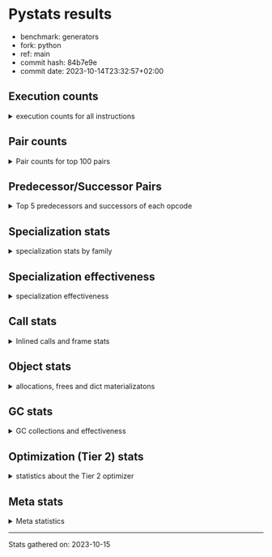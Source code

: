 
# Pystats results

- benchmark: generators
- fork: python
- ref: main
- commit hash: 84b7e9e
- commit date: 2023-10-14T23:32:57+02:00

## Execution counts

<details>
<summary> execution counts for all instructions </summary>

|Name | Count | Self | Cumulative | Miss ratio | 
|---|---:|---:|---:|---:|
| RESUME_CHECK | 418,551,420 | 17.5% | 17.5% | 0.0% |
| YIELD_VALUE | 376,548,780 | 15.8% | 33.3% |  |
| SEND_GEN | 376,548,480 | 15.8% | 49.1% |  |
| JUMP_BACKWARD_NO_INTERRUPT | 352,548,180 | 14.8% | 63.8% |  |
| LOAD_FAST | 138,007,080 | 5.8% | 69.6% |  |
| LOAD_ATTR_INSTANCE_VALUE | 96,002,100 | 4.0% | 73.6% |  |
| POP_TOP | 72,001,560 | 3.0% | 76.6% |  |
| LOAD_CONST | 60,004,200 | 2.5% | 79.1% |  |
| POP_JUMP_IF_FALSE | 60,002,520 | 2.5% | 81.6% |  |
| STORE_FAST | 42,002,340 | 1.8% | 83.4% |  |
| RETURN_CONST | 36,001,920 | 1.5% | 84.9% |  |
| LOAD_FAST_LOAD_FAST | 30,003,000 | 1.3% | 86.2% |  |
| TO_BOOL_NONE | 24,207,680 | 1.0% | 87.2% | 45.2% |
| TO_BOOL_ALWAYS_TRUE | 24,206,720 | 1.0% | 88.2% | 45.2% |
| INTERPRETER_EXIT | 24,001,260 | 1.0% | 89.2% |  |
| RETURN_GENERATOR | 24,000,600 | 1.0% | 90.2% |  |
| GET_YIELD_FROM_ITER | 24,000,300 | 1.0% | 91.2% |  |
| END_SEND | 24,000,300 | 1.0% | 92.2% |  |
| JUMP_BACKWARD | 24,000,240 | 1.0% | 93.2% |  |
| FOR_ITER_GEN | 24,000,240 | 1.0% | 94.2% |  |
| LOAD_GLOBAL_MODULE | 18,002,080 | 0.8% | 95.0% |  |
| STORE_ATTR_INSTANCE_VALUE | 18,001,800 | 0.8% | 95.7% |  |
| LOAD_GLOBAL_BUILTIN | 12,001,680 | 0.5% | 96.2% |  |
| RETURN_VALUE | 12,001,320 | 0.5% | 96.7% |  |
| COMPARE_OP_INT | 12,001,320 | 0.5% | 97.2% |  |
| CALL_PY_EXACT_ARGS | 12,001,320 | 0.5% | 97.7% |  |
| CALL_LEN | 12,001,320 | 0.5% | 98.2% |  |
| BINARY_SLICE | 12,001,200 | 0.5% | 98.7% |  |
| BINARY_OP | 6,002,080 | 0.3% | 99.0% |  |
| BINARY_SUBSCR | 6,002,060 | 0.3% | 99.2% |  |
| EXIT_INIT_CHECK | 6,000,600 | 0.3% | 99.5% |  |
| CALL_ALLOC_AND_ENTER_INIT | 6,000,600 | 0.3% | 99.7% |  |
| BINARY_OP_ADD_INT | 6,000,600 | 0.3% | 100.0% |  |
| CALL | 400 | 0.0% | 100.0% |  |
| CALL_BUILTIN_CLASS | 360 | 0.0% | 100.0% |  |
| PUSH_NULL | 300 | 0.0% | 100.0% |  |
| GET_ITER | 300 | 0.0% | 100.0% |  |
| FOR_ITER_RANGE | 300 | 0.0% | 100.0% |  |
| LOAD_GLOBAL | 240 | 0.0% | 100.0% |  |
| END_FOR | 240 | 0.0% | 100.0% |  |
| LOAD_DEREF | 180 | 0.0% | 100.0% |  |
| LOAD_ATTR_MODULE | 160 | 0.0% | 100.0% |  |
| CALL_FUNCTION_EX | 120 | 0.0% | 100.0% |  |
| LOAD_ATTR | 80 | 0.0% | 100.0% |  |
| COMPARE_OP | 80 | 0.0% | 100.0% |  |
| POP_JUMP_IF_TRUE | 60 | 0.0% | 100.0% |  |
| NOP | 60 | 0.0% | 100.0% |  |
| LIST_EXTEND | 60 | 0.0% | 100.0% |  |
| COPY_FREE_VARS | 60 | 0.0% | 100.0% |  |
| CALL_INTRINSIC_1 | 60 | 0.0% | 100.0% |  |
| BUILD_LIST | 60 | 0.0% | 100.0% |  |
| BINARY_OP_SUBTRACT_FLOAT | 60 | 0.0% | 100.0% |  |


</details>

## Pair counts

<details>
<summary> Pair counts for top 100 pairs </summary>

|Pair | Count | Self | Cumulative | 
|---|---:|---:|---:|
| YIELD_VALUE YIELD_VALUE | 352,548,180 | 14.8% | 14.8% |
| SEND_GEN RESUME_CHECK | 352,548,180 | 14.8% | 29.5% |
| RESUME_CHECK JUMP_BACKWARD_NO_INTERRUPT | 352,548,180 | 14.8% | 44.3% |
| JUMP_BACKWARD_NO_INTERRUPT SEND_GEN | 352,548,180 | 14.8% | 59.0% |
| LOAD_FAST LOAD_ATTR_INSTANCE_VALUE | 96,002,100 | 4.0% | 63.1% |
| POP_TOP LOAD_FAST | 39,729,360 | 1.7% | 64.7% |
| POP_JUMP_IF_FALSE LOAD_FAST | 38,272,740 | 1.6% | 66.3% |
| LOAD_FAST LOAD_CONST | 24,002,520 | 1.0% | 67.3% |
| TO_BOOL_NONE POP_JUMP_IF_FALSE | 24,001,080 | 1.0% | 68.3% |
| LOAD_ATTR_INSTANCE_VALUE TO_BOOL_NONE | 24,001,080 | 1.0% | 69.3% |
| RETURN_GENERATOR INTERPRETER_EXIT | 24,000,600 | 1.0% | 70.3% |
| RESUME_CHECK POP_TOP | 24,000,600 | 1.0% | 71.3% |
| RESUME_CHECK LOAD_FAST | 24,000,600 | 1.0% | 72.4% |
| POP_TOP RESUME_CHECK | 24,000,600 | 1.0% | 73.4% |
| LOAD_ATTR_INSTANCE_VALUE YIELD_VALUE | 24,000,600 | 1.0% | 74.4% |
| CACHE RETURN_GENERATOR | 24,000,600 | 1.0% | 75.4% |
| SEND_GEN POP_TOP | 24,000,300 | 1.0% | 76.4% |
| RETURN_CONST END_SEND | 24,000,300 | 1.0% | 77.4% |
| LOAD_CONST SEND_GEN | 24,000,300 | 1.0% | 78.4% |
| LOAD_ATTR_INSTANCE_VALUE GET_YIELD_FROM_ITER | 24,000,300 | 1.0% | 79.4% |
| GET_YIELD_FROM_ITER LOAD_CONST | 24,000,300 | 1.0% | 80.4% |
| END_SEND POP_TOP | 24,000,300 | 1.0% | 81.4% |
| TO_BOOL_ALWAYS_TRUE POP_JUMP_IF_FALSE | 24,000,120 | 1.0% | 82.4% |
| LOAD_ATTR_INSTANCE_VALUE TO_BOOL_ALWAYS_TRUE | 24,000,120 | 1.0% | 83.4% |
| YIELD_VALUE STORE_FAST | 24,000,000 | 1.0% | 84.4% |
| STORE_FAST JUMP_BACKWARD | 24,000,000 | 1.0% | 85.4% |
| JUMP_BACKWARD FOR_ITER_GEN | 24,000,000 | 1.0% | 86.4% |
| FOR_ITER_GEN RESUME_CHECK | 24,000,000 | 1.0% | 87.4% |
| POP_JUMP_IF_FALSE RETURN_CONST | 21,729,780 | 0.9% | 88.3% |
| LOAD_FAST_LOAD_FAST STORE_ATTR_INSTANCE_VALUE | 18,001,800 | 0.8% | 89.1% |
| STORE_FAST LOAD_FAST | 12,001,620 | 0.5% | 89.6% |
| LOAD_GLOBAL_BUILTIN LOAD_FAST | 12,001,380 | 0.5% | 90.1% |
| RESUME_CHECK LOAD_GLOBAL_BUILTIN | 12,001,360 | 0.5% | 90.6% |
| LOAD_FAST CALL_LEN | 12,001,320 | 0.5% | 91.1% |
| LOAD_CONST COMPARE_OP_INT | 12,001,320 | 0.5% | 91.6% |
| COMPARE_OP_INT POP_JUMP_IF_FALSE | 12,001,320 | 0.5% | 92.1% |
| CALL_PY_EXACT_ARGS RESUME_CHECK | 12,001,320 | 0.5% | 92.6% |
| CALL_LEN STORE_FAST | 12,001,320 | 0.5% | 93.1% |
| STORE_ATTR_INSTANCE_VALUE LOAD_FAST_LOAD_FAST | 12,001,200 | 0.5% | 93.6% |
| BINARY_SLICE CALL_PY_EXACT_ARGS | 12,001,200 | 0.5% | 94.1% |
| POP_TOP RETURN_CONST | 8,271,540 | 0.3% | 94.5% |
| STORE_FAST LOAD_GLOBAL_MODULE | 6,000,680 | 0.3% | 94.7% |
| RETURN_VALUE RETURN_VALUE | 6,000,660 | 0.3% | 95.0% |
| STORE_ATTR_INSTANCE_VALUE RETURN_CONST | 6,000,600 | 0.3% | 95.2% |
| RETURN_CONST EXIT_INIT_CHECK | 6,000,600 | 0.3% | 95.5% |
| RESUME_CHECK LOAD_FAST_LOAD_FAST | 6,000,600 | 0.3% | 95.7% |
| LOAD_GLOBAL_MODULE LOAD_GLOBAL_MODULE | 6,000,600 | 0.3% | 96.0% |
| LOAD_GLOBAL_MODULE LOAD_FAST_LOAD_FAST | 6,000,600 | 0.3% | 96.2% |
| LOAD_GLOBAL_MODULE LOAD_FAST | 6,000,600 | 0.3% | 96.5% |
| LOAD_FAST_LOAD_FAST LOAD_CONST | 6,000,600 | 0.3% | 96.7% |
| LOAD_FAST_LOAD_FAST BINARY_SUBSCR | 6,000,600 | 0.3% | 97.0% |
| LOAD_FAST BINARY_SLICE | 6,000,600 | 0.3% | 97.2% |
| LOAD_CONST LOAD_FAST | 6,000,600 | 0.3% | 97.5% |
| LOAD_CONST BINARY_SLICE | 6,000,600 | 0.3% | 97.7% |
| LOAD_CONST BINARY_OP_ADD_INT | 6,000,600 | 0.3% | 98.0% |
| LOAD_CONST BINARY_OP | 6,000,600 | 0.3% | 98.2% |
| EXIT_INIT_CHECK RETURN_VALUE | 6,000,600 | 0.3% | 98.5% |
| CALL_ALLOC_AND_ENTER_INIT RESUME_CHECK | 6,000,600 | 0.3% | 98.7% |
| BINARY_SUBSCR LOAD_GLOBAL_MODULE | 6,000,600 | 0.3% | 99.0% |
| BINARY_OP_ADD_INT LOAD_CONST | 6,000,600 | 0.3% | 99.2% |
| BINARY_OP STORE_FAST | 6,000,600 | 0.3% | 99.5% |
| RETURN_CONST CALL_ALLOC_AND_ENTER_INIT | 3,932,580 | 0.2% | 99.6% |
| RETURN_VALUE LOAD_FAST_LOAD_FAST | 3,932,460 | 0.2% | 99.8% |
| RETURN_CONST LOAD_FAST_LOAD_FAST | 2,068,140 | 0.1% | 99.9% |
| RETURN_VALUE CALL_ALLOC_AND_ENTER_INIT | 2,068,020 | 0.1% | 100.0% |
| TO_BOOL_NONE TO_BOOL_ALWAYS_TRUE | 206,600 | 0.0% | 100.0% |
| TO_BOOL_ALWAYS_TRUE TO_BOOL_NONE | 206,600 | 0.0% | 100.0% |
| BINARY_SUBSCR BINARY_SUBSCR | 1,460 | 0.0% | 100.0% |
| BINARY_OP BINARY_OP | 1,460 | 0.0% | 100.0% |
| YIELD_VALUE INTERPRETER_EXIT | 600 | 0.0% | 100.0% |
| CACHE RESUME_CHECK | 600 | 0.0% | 100.0% |
| LOAD_FAST GET_ITER | 300 | 0.0% | 100.0% |
| RETURN_CONST END_FOR | 240 | 0.0% | 100.0% |
| JUMP_BACKWARD FOR_ITER_RANGE | 240 | 0.0% | 100.0% |
| GET_ITER FOR_ITER_GEN | 240 | 0.0% | 100.0% |
| FOR_ITER_RANGE STORE_FAST | 240 | 0.0% | 100.0% |
| FOR_ITER_GEN POP_TOP | 240 | 0.0% | 100.0% |
| END_FOR JUMP_BACKWARD | 240 | 0.0% | 100.0% |
| PUSH_NULL CALL | 180 | 0.0% | 100.0% |
| LOAD_GLOBAL_BUILTIN LOAD_CONST | 180 | 0.0% | 100.0% |
| LOAD_ATTR_MODULE PUSH_NULL | 160 | 0.0% | 100.0% |
| PUSH_NULL LOAD_FAST | 120 | 0.0% | 100.0% |
| LOAD_GLOBAL LOAD_GLOBAL_BUILTIN | 120 | 0.0% | 100.0% |
| LOAD_DEREF PUSH_NULL | 120 | 0.0% | 100.0% |
| LOAD_CONST CALL_BUILTIN_CLASS | 120 | 0.0% | 100.0% |
| CALL CALL_BUILTIN_CLASS | 120 | 0.0% | 100.0% |
| LOAD_GLOBAL_MODULE LOAD_ATTR_MODULE | 100 | 0.0% | 100.0% |
| LOAD_GLOBAL LOAD_GLOBAL_MODULE | 100 | 0.0% | 100.0% |
| LOAD_GLOBAL_MODULE LOAD_GLOBAL_BUILTIN | 80 | 0.0% | 100.0% |
| CALL_BUILTIN_CLASS CALL_PY_EXACT_ARGS | 80 | 0.0% | 100.0% |
| RETURN_VALUE STORE_FAST | 60 | 0.0% | 100.0% |
| RETURN_CONST INTERPRETER_EXIT | 60 | 0.0% | 100.0% |
| RESUME_CHECK LOAD_DEREF | 60 | 0.0% | 100.0% |
| POP_TOP NOP | 60 | 0.0% | 100.0% |
| NOP LOAD_DEREF | 60 | 0.0% | 100.0% |
| LOAD_GLOBAL_MODULE LOAD_ATTR | 60 | 0.0% | 100.0% |
| LOAD_FAST CALL_FUNCTION_EX | 60 | 0.0% | 100.0% |
| LOAD_FAST BUILD_LIST | 60 | 0.0% | 100.0% |
| LOAD_DEREF LIST_EXTEND | 60 | 0.0% | 100.0% |
| LOAD_CONST CALL | 60 | 0.0% | 100.0% |


</details>

## Predecessor/Successor Pairs

<details>
<summary> Top 5 predecessors and successors of each opcode </summary>

### BINARY_SLICE

<details>
<summary> Successors and predecessors for BINARY_SLICE </summary>

|Predecessors | Count | Percentage | 
|---|---:|---:|
| LOAD_FAST | 6,000,600 | 50.0% |
| LOAD_CONST | 6,000,600 | 50.0% |

|Successors | Count | Percentage | 
|---|---:|---:|
| CALL_PY_EXACT_ARGS | 12,001,200 | 100.0% |


</details>

### CACHE

<details>
<summary> Successors and predecessors for CACHE </summary>

|Predecessors | Count | Percentage | 
|---|---:|---:|

|Successors | Count | Percentage | 
|---|---:|---:|
| RETURN_GENERATOR | 24,000,600 | 100.0% |
| RESUME_CHECK | 600 | 0.0% |
| POP_TOP | 60 | 0.0% |


</details>

### BINARY_SUBSCR

<details>
<summary> Successors and predecessors for BINARY_SUBSCR </summary>

|Predecessors | Count | Percentage | 
|---|---:|---:|
| LOAD_FAST_LOAD_FAST | 6,000,600 | 100.0% |
| BINARY_SUBSCR | 1,460 | 0.0% |

|Successors | Count | Percentage | 
|---|---:|---:|
| LOAD_GLOBAL_MODULE | 6,000,600 | 100.0% |
| BINARY_SUBSCR | 1,460 | 0.0% |


</details>

### END_FOR

<details>
<summary> Successors and predecessors for END_FOR </summary>

|Predecessors | Count | Percentage | 
|---|---:|---:|
| RETURN_CONST | 240 | 100.0% |

|Successors | Count | Percentage | 
|---|---:|---:|
| JUMP_BACKWARD | 240 | 100.0% |


</details>

### END_SEND

<details>
<summary> Successors and predecessors for END_SEND </summary>

|Predecessors | Count | Percentage | 
|---|---:|---:|
| RETURN_CONST | 24,000,300 | 100.0% |

|Successors | Count | Percentage | 
|---|---:|---:|
| POP_TOP | 24,000,300 | 100.0% |


</details>

### EXIT_INIT_CHECK

<details>
<summary> Successors and predecessors for EXIT_INIT_CHECK </summary>

|Predecessors | Count | Percentage | 
|---|---:|---:|
| RETURN_CONST | 6,000,600 | 100.0% |

|Successors | Count | Percentage | 
|---|---:|---:|
| RETURN_VALUE | 6,000,600 | 100.0% |


</details>

### GET_ITER

<details>
<summary> Successors and predecessors for GET_ITER </summary>

|Predecessors | Count | Percentage | 
|---|---:|---:|
| LOAD_FAST | 300 | 100.0% |

|Successors | Count | Percentage | 
|---|---:|---:|
| FOR_ITER_GEN | 240 | 80.0% |
| FOR_ITER_RANGE | 60 | 20.0% |


</details>

### GET_YIELD_FROM_ITER

<details>
<summary> Successors and predecessors for GET_YIELD_FROM_ITER </summary>

|Predecessors | Count | Percentage | 
|---|---:|---:|
| LOAD_ATTR_INSTANCE_VALUE | 24,000,300 | 100.0% |

|Successors | Count | Percentage | 
|---|---:|---:|
| LOAD_CONST | 24,000,300 | 100.0% |


</details>

### INTERPRETER_EXIT

<details>
<summary> Successors and predecessors for INTERPRETER_EXIT </summary>

|Predecessors | Count | Percentage | 
|---|---:|---:|
| RETURN_GENERATOR | 24,000,600 | 100.0% |
| YIELD_VALUE | 600 | 0.0% |
| RETURN_CONST | 60 | 0.0% |

|Successors | Count | Percentage | 
|---|---:|---:|


</details>

### NOP

<details>
<summary> Successors and predecessors for NOP </summary>

|Predecessors | Count | Percentage | 
|---|---:|---:|
| POP_TOP | 60 | 100.0% |

|Successors | Count | Percentage | 
|---|---:|---:|
| LOAD_DEREF | 60 | 100.0% |


</details>

### POP_TOP

<details>
<summary> Successors and predecessors for POP_TOP </summary>

|Predecessors | Count | Percentage | 
|---|---:|---:|
| RESUME_CHECK | 24,000,600 | 33.3% |
| SEND_GEN | 24,000,300 | 33.3% |
| END_SEND | 24,000,300 | 33.3% |
| FOR_ITER_GEN | 240 | 0.0% |
| CALL | 60 | 0.0% |

|Successors | Count | Percentage | 
|---|---:|---:|
| LOAD_FAST | 39,729,360 | 55.2% |
| RESUME_CHECK | 24,000,600 | 33.3% |
| RETURN_CONST | 8,271,540 | 11.5% |
| NOP | 60 | 0.0% |


</details>

### PUSH_NULL

<details>
<summary> Successors and predecessors for PUSH_NULL </summary>

|Predecessors | Count | Percentage | 
|---|---:|---:|
| LOAD_ATTR_MODULE | 160 | 53.3% |
| LOAD_DEREF | 120 | 40.0% |
| LOAD_ATTR | 20 | 6.7% |

|Successors | Count | Percentage | 
|---|---:|---:|
| CALL | 180 | 60.0% |
| LOAD_FAST | 120 | 40.0% |


</details>

### RETURN_GENERATOR

<details>
<summary> Successors and predecessors for RETURN_GENERATOR </summary>

|Predecessors | Count | Percentage | 
|---|---:|---:|
| CACHE | 24,000,600 | 100.0% |

|Successors | Count | Percentage | 
|---|---:|---:|
| INTERPRETER_EXIT | 24,000,600 | 100.0% |


</details>

### RETURN_VALUE

<details>
<summary> Successors and predecessors for RETURN_VALUE </summary>

|Predecessors | Count | Percentage | 
|---|---:|---:|
| RETURN_VALUE | 6,000,660 | 50.0% |
| EXIT_INIT_CHECK | 6,000,600 | 50.0% |
| BINARY_OP_SUBTRACT_FLOAT | 60 | 0.0% |

|Successors | Count | Percentage | 
|---|---:|---:|
| RETURN_VALUE | 6,000,660 | 50.0% |
| LOAD_FAST_LOAD_FAST | 3,932,460 | 32.8% |
| CALL_ALLOC_AND_ENTER_INIT | 2,068,020 | 17.2% |
| STORE_FAST | 60 | 0.0% |
| LOAD_GLOBAL | 40 | 0.0% |


</details>

### BINARY_OP

<details>
<summary> Successors and predecessors for BINARY_OP </summary>

|Predecessors | Count | Percentage | 
|---|---:|---:|
| LOAD_CONST | 6,000,600 | 100.0% |
| BINARY_OP | 1,460 | 0.0% |
| LOAD_FAST | 20 | 0.0% |

|Successors | Count | Percentage | 
|---|---:|---:|
| STORE_FAST | 6,000,600 | 100.0% |
| BINARY_OP | 1,460 | 0.0% |
| BINARY_OP_SUBTRACT_FLOAT | 20 | 0.0% |


</details>

### BUILD_LIST

<details>
<summary> Successors and predecessors for BUILD_LIST </summary>

|Predecessors | Count | Percentage | 
|---|---:|---:|
| LOAD_FAST | 60 | 100.0% |

|Successors | Count | Percentage | 
|---|---:|---:|
| LOAD_DEREF | 60 | 100.0% |


</details>

### CALL

<details>
<summary> Successors and predecessors for CALL </summary>

|Predecessors | Count | Percentage | 
|---|---:|---:|
| PUSH_NULL | 180 | 45.0% |
| LOAD_CONST | 60 | 15.0% |
| CALL_BUILTIN_CLASS | 60 | 15.0% |
| CALL | 60 | 15.0% |
| RETURN_VALUE | 20 | 5.0% |

|Successors | Count | Percentage | 
|---|---:|---:|
| CALL_BUILTIN_CLASS | 120 | 30.0% |
| STORE_FAST | 60 | 15.0% |
| POP_TOP | 60 | 15.0% |
| LOAD_FAST | 60 | 15.0% |
| CALL | 60 | 15.0% |


</details>

### CALL_FUNCTION_EX

<details>
<summary> Successors and predecessors for CALL_FUNCTION_EX </summary>

|Predecessors | Count | Percentage | 
|---|---:|---:|
| LOAD_FAST | 60 | 50.0% |
| CALL_INTRINSIC_1 | 60 | 50.0% |

|Successors | Count | Percentage | 
|---|---:|---:|
| RESUME_CHECK | 60 | 50.0% |
| COPY_FREE_VARS | 60 | 50.0% |


</details>

### CALL_INTRINSIC_1

<details>
<summary> Successors and predecessors for CALL_INTRINSIC_1 </summary>

|Predecessors | Count | Percentage | 
|---|---:|---:|
| LIST_EXTEND | 60 | 100.0% |

|Successors | Count | Percentage | 
|---|---:|---:|
| CALL_FUNCTION_EX | 60 | 100.0% |


</details>

### COMPARE_OP

<details>
<summary> Successors and predecessors for COMPARE_OP </summary>

|Predecessors | Count | Percentage | 
|---|---:|---:|
| CALL_BUILTIN_CLASS | 60 | 75.0% |
| COMPARE_OP | 20 | 25.0% |

|Successors | Count | Percentage | 
|---|---:|---:|
| POP_JUMP_IF_TRUE | 60 | 75.0% |
| COMPARE_OP | 20 | 25.0% |


</details>

### COPY_FREE_VARS

<details>
<summary> Successors and predecessors for COPY_FREE_VARS </summary>

|Predecessors | Count | Percentage | 
|---|---:|---:|
| CALL_FUNCTION_EX | 60 | 100.0% |

|Successors | Count | Percentage | 
|---|---:|---:|
| RESUME_CHECK | 60 | 100.0% |


</details>

### JUMP_BACKWARD

<details>
<summary> Successors and predecessors for JUMP_BACKWARD </summary>

|Predecessors | Count | Percentage | 
|---|---:|---:|
| STORE_FAST | 24,000,000 | 100.0% |
| END_FOR | 240 | 0.0% |

|Successors | Count | Percentage | 
|---|---:|---:|
| FOR_ITER_GEN | 24,000,000 | 100.0% |
| FOR_ITER_RANGE | 240 | 0.0% |


</details>

### JUMP_BACKWARD_NO_INTERRUPT

<details>
<summary> Successors and predecessors for JUMP_BACKWARD_NO_INTERRUPT </summary>

|Predecessors | Count | Percentage | 
|---|---:|---:|
| RESUME_CHECK | 352,548,180 | 100.0% |

|Successors | Count | Percentage | 
|---|---:|---:|
| SEND_GEN | 352,548,180 | 100.0% |


</details>

### LIST_EXTEND

<details>
<summary> Successors and predecessors for LIST_EXTEND </summary>

|Predecessors | Count | Percentage | 
|---|---:|---:|
| LOAD_DEREF | 60 | 100.0% |

|Successors | Count | Percentage | 
|---|---:|---:|
| CALL_INTRINSIC_1 | 60 | 100.0% |


</details>

### LOAD_ATTR

<details>
<summary> Successors and predecessors for LOAD_ATTR </summary>

|Predecessors | Count | Percentage | 
|---|---:|---:|
| LOAD_GLOBAL_MODULE | 60 | 75.0% |
| LOAD_GLOBAL | 20 | 25.0% |

|Successors | Count | Percentage | 
|---|---:|---:|
| LOAD_ATTR_MODULE | 60 | 75.0% |
| PUSH_NULL | 20 | 25.0% |


</details>

### LOAD_CONST

<details>
<summary> Successors and predecessors for LOAD_CONST </summary>

|Predecessors | Count | Percentage | 
|---|---:|---:|
| LOAD_FAST | 24,002,520 | 40.0% |
| GET_YIELD_FROM_ITER | 24,000,300 | 40.0% |
| LOAD_FAST_LOAD_FAST | 6,000,600 | 10.0% |
| BINARY_OP_ADD_INT | 6,000,600 | 10.0% |
| LOAD_GLOBAL_BUILTIN | 180 | 0.0% |

|Successors | Count | Percentage | 
|---|---:|---:|
| SEND_GEN | 24,000,300 | 40.0% |
| COMPARE_OP_INT | 12,001,320 | 20.0% |
| LOAD_FAST | 6,000,600 | 10.0% |
| BINARY_SLICE | 6,000,600 | 10.0% |
| BINARY_OP_ADD_INT | 6,000,600 | 10.0% |


</details>

### LOAD_DEREF

<details>
<summary> Successors and predecessors for LOAD_DEREF </summary>

|Predecessors | Count | Percentage | 
|---|---:|---:|
| RESUME_CHECK | 60 | 33.3% |
| NOP | 60 | 33.3% |
| BUILD_LIST | 60 | 33.3% |

|Successors | Count | Percentage | 
|---|---:|---:|
| PUSH_NULL | 120 | 66.7% |
| LIST_EXTEND | 60 | 33.3% |


</details>

### LOAD_FAST

<details>
<summary> Successors and predecessors for LOAD_FAST </summary>

|Predecessors | Count | Percentage | 
|---|---:|---:|
| POP_TOP | 39,729,360 | 28.8% |
| POP_JUMP_IF_FALSE | 38,272,740 | 27.7% |
| RESUME_CHECK | 24,000,600 | 17.4% |
| STORE_FAST | 12,001,620 | 8.7% |
| LOAD_GLOBAL_BUILTIN | 12,001,380 | 8.7% |

|Successors | Count | Percentage | 
|---|---:|---:|
| LOAD_ATTR_INSTANCE_VALUE | 96,002,100 | 69.6% |
| LOAD_CONST | 24,002,520 | 17.4% |
| CALL_LEN | 12,001,320 | 8.7% |
| BINARY_SLICE | 6,000,600 | 4.3% |
| GET_ITER | 300 | 0.0% |


</details>

### LOAD_FAST_LOAD_FAST

<details>
<summary> Successors and predecessors for LOAD_FAST_LOAD_FAST </summary>

|Predecessors | Count | Percentage | 
|---|---:|---:|
| STORE_ATTR_INSTANCE_VALUE | 12,001,200 | 40.0% |
| RESUME_CHECK | 6,000,600 | 20.0% |
| LOAD_GLOBAL_MODULE | 6,000,600 | 20.0% |
| RETURN_VALUE | 3,932,460 | 13.1% |
| RETURN_CONST | 2,068,140 | 6.9% |

|Successors | Count | Percentage | 
|---|---:|---:|
| STORE_ATTR_INSTANCE_VALUE | 18,001,800 | 60.0% |
| LOAD_CONST | 6,000,600 | 20.0% |
| BINARY_SUBSCR | 6,000,600 | 20.0% |


</details>

### LOAD_GLOBAL

<details>
<summary> Successors and predecessors for LOAD_GLOBAL </summary>

|Predecessors | Count | Percentage | 
|---|---:|---:|
| STORE_FAST | 40 | 16.7% |
| RETURN_VALUE | 40 | 16.7% |
| LOAD_GLOBAL_MODULE | 40 | 16.7% |
| LOAD_GLOBAL_BUILTIN | 40 | 16.7% |
| RESUME_CHECK | 20 | 8.3% |

|Successors | Count | Percentage | 
|---|---:|---:|
| LOAD_GLOBAL_BUILTIN | 120 | 50.0% |
| LOAD_GLOBAL_MODULE | 100 | 41.7% |
| LOAD_ATTR | 20 | 8.3% |


</details>

### POP_JUMP_IF_FALSE

<details>
<summary> Successors and predecessors for POP_JUMP_IF_FALSE </summary>

|Predecessors | Count | Percentage | 
|---|---:|---:|
| TO_BOOL_NONE | 24,001,080 | 40.0% |
| TO_BOOL_ALWAYS_TRUE | 24,000,120 | 40.0% |
| COMPARE_OP_INT | 12,001,320 | 20.0% |

|Successors | Count | Percentage | 
|---|---:|---:|
| LOAD_FAST | 38,272,740 | 63.8% |
| RETURN_CONST | 21,729,780 | 36.2% |


</details>

### POP_JUMP_IF_TRUE

<details>
<summary> Successors and predecessors for POP_JUMP_IF_TRUE </summary>

|Predecessors | Count | Percentage | 
|---|---:|---:|
| COMPARE_OP | 60 | 100.0% |

|Successors | Count | Percentage | 
|---|---:|---:|
| LOAD_GLOBAL_BUILTIN | 40 | 66.7% |
| LOAD_GLOBAL | 20 | 33.3% |


</details>

### RETURN_CONST

<details>
<summary> Successors and predecessors for RETURN_CONST </summary>

|Predecessors | Count | Percentage | 
|---|---:|---:|
| POP_JUMP_IF_FALSE | 21,729,780 | 60.4% |
| POP_TOP | 8,271,540 | 23.0% |
| STORE_ATTR_INSTANCE_VALUE | 6,000,600 | 16.7% |

|Successors | Count | Percentage | 
|---|---:|---:|
| END_SEND | 24,000,300 | 66.7% |
| EXIT_INIT_CHECK | 6,000,600 | 16.7% |
| CALL_ALLOC_AND_ENTER_INIT | 3,932,580 | 10.9% |
| LOAD_FAST_LOAD_FAST | 2,068,140 | 5.7% |
| END_FOR | 240 | 0.0% |


</details>

### STORE_FAST

<details>
<summary> Successors and predecessors for STORE_FAST </summary>

|Predecessors | Count | Percentage | 
|---|---:|---:|
| YIELD_VALUE | 24,000,000 | 57.1% |
| CALL_LEN | 12,001,320 | 28.6% |
| BINARY_OP | 6,000,600 | 14.3% |
| FOR_ITER_RANGE | 240 | 0.0% |
| RETURN_VALUE | 60 | 0.0% |

|Successors | Count | Percentage | 
|---|---:|---:|
| JUMP_BACKWARD | 24,000,000 | 57.1% |
| LOAD_FAST | 12,001,620 | 28.6% |
| LOAD_GLOBAL_MODULE | 6,000,680 | 14.3% |
| LOAD_GLOBAL | 40 | 0.0% |


</details>

### YIELD_VALUE

<details>
<summary> Successors and predecessors for YIELD_VALUE </summary>

|Predecessors | Count | Percentage | 
|---|---:|---:|
| YIELD_VALUE | 352,548,180 | 93.6% |
| LOAD_ATTR_INSTANCE_VALUE | 24,000,600 | 6.4% |

|Successors | Count | Percentage | 
|---|---:|---:|
| YIELD_VALUE | 352,548,180 | 93.6% |
| STORE_FAST | 24,000,000 | 6.4% |
| INTERPRETER_EXIT | 600 | 0.0% |


</details>

### BINARY_OP_ADD_INT

<details>
<summary> Successors and predecessors for BINARY_OP_ADD_INT </summary>

|Predecessors | Count | Percentage | 
|---|---:|---:|
| LOAD_CONST | 6,000,600 | 100.0% |

|Successors | Count | Percentage | 
|---|---:|---:|
| LOAD_CONST | 6,000,600 | 100.0% |


</details>

### BINARY_OP_SUBTRACT_FLOAT

<details>
<summary> Successors and predecessors for BINARY_OP_SUBTRACT_FLOAT </summary>

|Predecessors | Count | Percentage | 
|---|---:|---:|
| LOAD_FAST | 40 | 66.7% |
| BINARY_OP | 20 | 33.3% |

|Successors | Count | Percentage | 
|---|---:|---:|
| RETURN_VALUE | 60 | 100.0% |


</details>

### CALL_ALLOC_AND_ENTER_INIT

<details>
<summary> Successors and predecessors for CALL_ALLOC_AND_ENTER_INIT </summary>

|Predecessors | Count | Percentage | 
|---|---:|---:|
| RETURN_CONST | 3,932,580 | 65.5% |
| RETURN_VALUE | 2,068,020 | 34.5% |

|Successors | Count | Percentage | 
|---|---:|---:|
| RESUME_CHECK | 6,000,600 | 100.0% |


</details>

### CALL_BUILTIN_CLASS

<details>
<summary> Successors and predecessors for CALL_BUILTIN_CLASS </summary>

|Predecessors | Count | Percentage | 
|---|---:|---:|
| LOAD_CONST | 120 | 33.3% |
| CALL | 120 | 33.3% |
| RETURN_VALUE | 40 | 11.1% |
| LOAD_FAST | 40 | 11.1% |
| CALL_BUILTIN_CLASS | 40 | 11.1% |

|Successors | Count | Percentage | 
|---|---:|---:|
| CALL_PY_EXACT_ARGS | 80 | 22.2% |
| STORE_FAST | 60 | 16.7% |
| COMPARE_OP | 60 | 16.7% |
| CALL | 60 | 16.7% |
| LOAD_GLOBAL_BUILTIN | 40 | 11.1% |


</details>

### CALL_LEN

<details>
<summary> Successors and predecessors for CALL_LEN </summary>

|Predecessors | Count | Percentage | 
|---|---:|---:|
| LOAD_FAST | 12,001,320 | 100.0% |

|Successors | Count | Percentage | 
|---|---:|---:|
| STORE_FAST | 12,001,320 | 100.0% |


</details>

### CALL_PY_EXACT_ARGS

<details>
<summary> Successors and predecessors for CALL_PY_EXACT_ARGS </summary>

|Predecessors | Count | Percentage | 
|---|---:|---:|
| BINARY_SLICE | 12,001,200 | 100.0% |
| CALL_BUILTIN_CLASS | 80 | 0.0% |
| CALL | 40 | 0.0% |

|Successors | Count | Percentage | 
|---|---:|---:|
| RESUME_CHECK | 12,001,320 | 100.0% |


</details>

### COMPARE_OP_INT

<details>
<summary> Successors and predecessors for COMPARE_OP_INT </summary>

|Predecessors | Count | Percentage | 
|---|---:|---:|
| LOAD_CONST | 12,001,320 | 100.0% |

|Successors | Count | Percentage | 
|---|---:|---:|
| POP_JUMP_IF_FALSE | 12,001,320 | 100.0% |


</details>

### FOR_ITER_GEN

<details>
<summary> Successors and predecessors for FOR_ITER_GEN </summary>

|Predecessors | Count | Percentage | 
|---|---:|---:|
| JUMP_BACKWARD | 24,000,000 | 100.0% |
| GET_ITER | 240 | 0.0% |

|Successors | Count | Percentage | 
|---|---:|---:|
| RESUME_CHECK | 24,000,000 | 100.0% |
| POP_TOP | 240 | 0.0% |


</details>

### FOR_ITER_RANGE

<details>
<summary> Successors and predecessors for FOR_ITER_RANGE </summary>

|Predecessors | Count | Percentage | 
|---|---:|---:|
| JUMP_BACKWARD | 240 | 80.0% |
| GET_ITER | 60 | 20.0% |

|Successors | Count | Percentage | 
|---|---:|---:|
| STORE_FAST | 240 | 80.0% |
| LOAD_GLOBAL_MODULE | 40 | 13.3% |
| LOAD_GLOBAL | 20 | 6.7% |


</details>

### LOAD_ATTR_INSTANCE_VALUE

<details>
<summary> Successors and predecessors for LOAD_ATTR_INSTANCE_VALUE </summary>

|Predecessors | Count | Percentage | 
|---|---:|---:|
| LOAD_FAST | 96,002,100 | 100.0% |

|Successors | Count | Percentage | 
|---|---:|---:|
| TO_BOOL_NONE | 24,001,080 | 25.0% |
| YIELD_VALUE | 24,000,600 | 25.0% |
| GET_YIELD_FROM_ITER | 24,000,300 | 25.0% |
| TO_BOOL_ALWAYS_TRUE | 24,000,120 | 25.0% |


</details>

### LOAD_ATTR_MODULE

<details>
<summary> Successors and predecessors for LOAD_ATTR_MODULE </summary>

|Predecessors | Count | Percentage | 
|---|---:|---:|
| LOAD_GLOBAL_MODULE | 100 | 62.5% |
| LOAD_ATTR | 60 | 37.5% |

|Successors | Count | Percentage | 
|---|---:|---:|
| PUSH_NULL | 160 | 100.0% |


</details>

### LOAD_GLOBAL_BUILTIN

<details>
<summary> Successors and predecessors for LOAD_GLOBAL_BUILTIN </summary>

|Predecessors | Count | Percentage | 
|---|---:|---:|
| RESUME_CHECK | 12,001,360 | 100.0% |
| LOAD_GLOBAL | 120 | 0.0% |
| LOAD_GLOBAL_MODULE | 80 | 0.0% |
| POP_JUMP_IF_TRUE | 40 | 0.0% |
| LOAD_GLOBAL_BUILTIN | 40 | 0.0% |

|Successors | Count | Percentage | 
|---|---:|---:|
| LOAD_FAST | 12,001,380 | 100.0% |
| LOAD_CONST | 180 | 0.0% |
| LOAD_GLOBAL_MODULE | 40 | 0.0% |
| LOAD_GLOBAL_BUILTIN | 40 | 0.0% |
| LOAD_GLOBAL | 40 | 0.0% |


</details>

### LOAD_GLOBAL_MODULE

<details>
<summary> Successors and predecessors for LOAD_GLOBAL_MODULE </summary>

|Predecessors | Count | Percentage | 
|---|---:|---:|
| STORE_FAST | 6,000,680 | 33.3% |
| LOAD_GLOBAL_MODULE | 6,000,600 | 33.3% |
| BINARY_SUBSCR | 6,000,600 | 33.3% |
| LOAD_GLOBAL | 100 | 0.0% |
| LOAD_GLOBAL_BUILTIN | 40 | 0.0% |

|Successors | Count | Percentage | 
|---|---:|---:|
| LOAD_GLOBAL_MODULE | 6,000,600 | 33.3% |
| LOAD_FAST_LOAD_FAST | 6,000,600 | 33.3% |
| LOAD_FAST | 6,000,600 | 33.3% |
| LOAD_ATTR_MODULE | 100 | 0.0% |
| LOAD_GLOBAL_BUILTIN | 80 | 0.0% |


</details>

### RESUME_CHECK

<details>
<summary> Successors and predecessors for RESUME_CHECK </summary>

|Predecessors | Count | Percentage | 
|---|---:|---:|
| SEND_GEN | 352,548,180 | 84.2% |
| POP_TOP | 24,000,600 | 5.7% |
| FOR_ITER_GEN | 24,000,000 | 5.7% |
| CALL_PY_EXACT_ARGS | 12,001,320 | 2.9% |
| CALL_ALLOC_AND_ENTER_INIT | 6,000,600 | 1.4% |

|Successors | Count | Percentage | 
|---|---:|---:|
| JUMP_BACKWARD_NO_INTERRUPT | 352,548,180 | 84.2% |
| POP_TOP | 24,000,600 | 5.7% |
| LOAD_FAST | 24,000,600 | 5.7% |
| LOAD_GLOBAL_BUILTIN | 12,001,360 | 2.9% |
| LOAD_FAST_LOAD_FAST | 6,000,600 | 1.4% |


</details>

### SEND_GEN

<details>
<summary> Successors and predecessors for SEND_GEN </summary>

|Predecessors | Count | Percentage | 
|---|---:|---:|
| JUMP_BACKWARD_NO_INTERRUPT | 352,548,180 | 93.6% |
| LOAD_CONST | 24,000,300 | 6.4% |

|Successors | Count | Percentage | 
|---|---:|---:|
| RESUME_CHECK | 352,548,180 | 93.6% |
| POP_TOP | 24,000,300 | 6.4% |


</details>

### STORE_ATTR_INSTANCE_VALUE

<details>
<summary> Successors and predecessors for STORE_ATTR_INSTANCE_VALUE </summary>

|Predecessors | Count | Percentage | 
|---|---:|---:|
| LOAD_FAST_LOAD_FAST | 18,001,800 | 100.0% |

|Successors | Count | Percentage | 
|---|---:|---:|
| LOAD_FAST_LOAD_FAST | 12,001,200 | 66.7% |
| RETURN_CONST | 6,000,600 | 33.3% |


</details>

### TO_BOOL_ALWAYS_TRUE

<details>
<summary> Successors and predecessors for TO_BOOL_ALWAYS_TRUE </summary>

|Predecessors | Count | Percentage | 
|---|---:|---:|
| LOAD_ATTR_INSTANCE_VALUE | 24,000,120 | 99.1% |
| TO_BOOL_NONE | 206,600 | 0.9% |

|Successors | Count | Percentage | 
|---|---:|---:|
| POP_JUMP_IF_FALSE | 24,000,120 | 99.1% |
| TO_BOOL_NONE | 206,600 | 0.9% |


</details>

### TO_BOOL_NONE

<details>
<summary> Successors and predecessors for TO_BOOL_NONE </summary>

|Predecessors | Count | Percentage | 
|---|---:|---:|
| LOAD_ATTR_INSTANCE_VALUE | 24,001,080 | 99.1% |
| TO_BOOL_ALWAYS_TRUE | 206,600 | 0.9% |

|Successors | Count | Percentage | 
|---|---:|---:|
| POP_JUMP_IF_FALSE | 24,001,080 | 99.1% |
| TO_BOOL_ALWAYS_TRUE | 206,600 | 0.9% |


</details>


</details>

## Specialization stats

<details>
<summary> specialization stats by family </summary>

### BINARY_SLICE

<details>
<summary> specialization stats for BINARY_SLICE family </summary>

|Kind | Count | Ratio | 
|---|---|---|


</details>

### BINARY_SUBSCR

<details>
<summary> specialization stats for BINARY_SUBSCR family </summary>

|Kind | Count | Ratio | 
|---|---|---|
| specialization.deferred |      6000600 | 100.0% |

#### Specialization attempts

| | Count | Ratio | 
|---|---:|---:|
| Success | 0 | 0.0% |
| Failure | 1,460 | 100.0% |

|Failure kind | Count | Ratio | 
|---|---:|---:|
| sequence int | 1,460 | 100.0% |


</details>

### TO_BOOL

<details>
<summary> specialization stats for TO_BOOL family </summary>

|Kind | Count | Ratio | 
|---|---|---|
| specialization.deopt |       413200 | 0.9% |
|          hit |     26514620 | 54.8% |
|         miss |     21899780 | 45.2% |

#### Specialization attempts

| | Count | Ratio | 
|---|---:|---:|
| Success | 413,200 | 100.0% |
| Failure | 0 | 0.0% |

|Failure kind | Count | Ratio | 
|---|---:|---:|


</details>

### BINARY_OP

<details>
<summary> specialization stats for BINARY_OP family </summary>

|Kind | Count | Ratio | 
|---|---|---|
| specialization.deferred |      6000600 | 50.0% |
|          hit |      6000660 | 50.0% |

#### Specialization attempts

| | Count | Ratio | 
|---|---:|---:|
| Success | 20 | 1.4% |
| Failure | 1,460 | 98.6% |

|Failure kind | Count | Ratio | 
|---|---:|---:|
| floor divide | 1,460 | 100.0% |


</details>

### CALL

<details>
<summary> specialization stats for CALL family </summary>

|Kind | Count | Ratio | 
|---|---|---|
| specialization.deferred |          180 | 0.0% |
|          hit |     30003600 | 100.0% |

#### Specialization attempts

| | Count | Ratio | 
|---|---:|---:|
| Success | 160 | 72.7% |
| Failure | 60 | 27.3% |

|Failure kind | Count | Ratio | 
|---|---:|---:|
| cfunc noargs | 60 | 100.0% |


</details>

### COMPARE_OP

<details>
<summary> specialization stats for COMPARE_OP family </summary>

|Kind | Count | Ratio | 
|---|---|---|
| specialization.deferred |           60 | 0.0% |
|          hit |     12001320 | 100.0% |

#### Specialization attempts

| | Count | Ratio | 
|---|---:|---:|
| Success | 0 | 0.0% |
| Failure | 20 | 100.0% |

|Failure kind | Count | Ratio | 
|---|---:|---:|
| list | 20 | 100.0% |


</details>

### FOR_ITER

<details>
<summary> specialization stats for FOR_ITER family </summary>

|Kind | Count | Ratio | 
|---|---|---|
|          hit |     24000540 | 100.0% |


</details>

### JUMP_BACKWARD

<details>
<summary> specialization stats for JUMP_BACKWARD family </summary>

|Kind | Count | Ratio | 
|---|---|---|


</details>

### LOAD_ATTR

<details>
<summary> specialization stats for LOAD_ATTR family </summary>

|Kind | Count | Ratio | 
|---|---|---|
| specialization.deferred |           20 | 0.0% |
|          hit |     96002260 | 100.0% |

#### Specialization attempts

| | Count | Ratio | 
|---|---:|---:|
| Success | 60 | 100.0% |
| Failure | 0 | 0.0% |

|Failure kind | Count | Ratio | 
|---|---:|---:|


</details>

### LOAD_GLOBAL

<details>
<summary> specialization stats for LOAD_GLOBAL family </summary>

|Kind | Count | Ratio | 
|---|---|---|
| specialization.deferred |           20 | 0.0% |
|          hit |     30003760 | 100.0% |

#### Specialization attempts

| | Count | Ratio | 
|---|---:|---:|
| Success | 220 | 100.0% |
| Failure | 0 | 0.0% |

|Failure kind | Count | Ratio | 
|---|---:|---:|


</details>

### POP_JUMP_IF_FALSE

<details>
<summary> specialization stats for POP_JUMP_IF_FALSE family </summary>

|Kind | Count | Ratio | 
|---|---|---|


</details>

### POP_JUMP_IF_TRUE

<details>
<summary> specialization stats for POP_JUMP_IF_TRUE family </summary>

|Kind | Count | Ratio | 
|---|---|---|


</details>

### SEND

<details>
<summary> specialization stats for SEND family </summary>

|Kind | Count | Ratio | 
|---|---|---|
|          hit |    376548480 | 100.0% |


</details>

### STORE_ATTR

<details>
<summary> specialization stats for STORE_ATTR family </summary>

|Kind | Count | Ratio | 
|---|---|---|
|          hit |     18001800 | 100.0% |


</details>


</details>

## Specialization effectiveness

<details>
<summary> specialization effectiveness </summary>

|Instructions | Count | Ratio | 
|---|---:|---:|
| Basic | 1,221,122,880 | 51.1% |
| Not specialized | 129,917,260 | 5.4% |
| Specialized | 1,037,619,940 | 43.4% |

### Deferred by instruction

<details>
<summary> deferred by instruction </summary>

|Name | Count | Ratio | 
|---|---:|---:|
| RESUME | 368,934,881,474,191,023,800 | 100.0% |
| BINARY_SUBSCR | 6,000,600 | 0.0% |
| BINARY_OP | 6,000,600 | 0.0% |
| CALL | 180 | 0.0% |
| COMPARE_OP | 60 | 0.0% |
| LOAD_GLOBAL | 20 | 0.0% |
| LOAD_ATTR | 20 | 0.0% |
| YIELD_VALUE | 0 | 0.0% |
| UNPACK_SEQUENCE | 0 | 0.0% |
| TO_BOOL_NONE | 0 | 0.0% |


</details>

### Misses by instruction

<details>
<summary> misses by instruction </summary>

|Name | Count | Ratio | 
|---|---:|---:|
| TO_BOOL_NONE | 10,949,980 | 50.0% |
| TO_BOOL_ALWAYS_TRUE | 10,949,800 | 50.0% |
| RESUME_CHECK | 8,520 | 0.0% |
| RESUME | 8,520 | 0.0% |
| YIELD_VALUE | 0 | 0.0% |
| STORE_FAST | 0 | 0.0% |
| STORE_ATTR_INSTANCE_VALUE | 0 | 0.0% |
| SEND_GEN | 0 | 0.0% |
| RETURN_VALUE | 0 | 0.0% |
| RETURN_GENERATOR | 0 | 0.0% |


</details>


</details>

## Call stats

<details>
<summary> Inlined calls and frame stats </summary>

| | Count | Ratio | 
|---|---:|---:|
| Calls to PyEval_EvalDefault | 24,001,260 | 5.4% |
| Calls to Python functions inlined | 418,550,760 | 94.6% |
| Calls via PyEval_EvalFrame (total) | 24,001,260 | 5.4% |
| Calls via PyEval_EvalFrame (vector) | 24,000,600 | 5.4% |
| Calls via PyEval_EvalFrame (generator) | 660 | 0.0% |
| Calls via PyEval_EvalFrame (legacy) | 0 | 0.0% |
| Calls via PyEval_EvalFrame (function vectorcall) | 24,000,600 | 5.4% |
| Calls via PyEval_EvalFrame (build class) | 0 | 0.0% |
| Calls via PyEval_EvalFrame (slot) | 0 | 0.0% |
| Calls via PyEval_EvalFrame (function ex) | 120 | 0.0% |
| Calls via PyEval_EvalFrame (api) | 24,000,600 | 5.4% |
| Calls via PyEval_EvalFrame (method) | 0 | 0.0% |
| Frames pushed | 48,003,240 | 10.8% |
| Frame objects created | 0 | 0.0% |


</details>

## Object stats

<details>
<summary> allocations, frees and dict materializatons </summary>

| | Count | Ratio | 
|---|---:|---:|
| Allocations from freelist | 0 | 0.0% |
| Frees to freelist | 300 |  |
| Allocations | 78,035,460 | 100.0% |
| Allocations to 512 bytes | 78,035,460 | 100.0% |
| Allocations to 4 kbytes | 0 | 0.0% |
| Allocations over 4 kbytes | 0 | 0.0% |
| Frees | 78,035,400 |  |
| New values | 0 |  |
| Interpreter increfs | 384,048,220 | 92.7% |
| Interpreter decrefs | 432,082,560 | 86.7% |
| Increfs | 30,154,480 | 7.3% |
| Decrefs | 66,155,960 | 13.3% |
| Materialize dict (on request) | 0 |  |
| Materialize dict (new key) | 0 |  |
| Materialize dict (too big) | 0 |  |
| Materialize dict (str subclass) | 0 |  |
| Dematerialize dict | 0 |  |
| Method cache hits | 19 |  |
| Method cache misses | 1 |  |
| Method cache collisions | 1 |  |
| Method cache dunder hits | 24,002,120 |  |
| Method cache dunder misses | 0 |  |


</details>

## GC stats

<details>
<summary> GC collections and effectiveness </summary>

|Generation | Collections | Objects collected | Object visits | 
|---:|---:|---:|---:|
| 0 | 7,760 | 0 | 43,469,680 |
| 1 | 700 | 0 | 45,418,680 |
| 2 | 60 | 0 | 36,797,840 |


</details>

## Optimization (Tier 2) stats

<details>
<summary> statistics about the Tier 2 optimizer </summary>

### Overall stats

<details>
<summary> overall stats </summary>

| | Count | Ratio | 
|---|---:|---:|
| Optimization attempts | 0 |  |
| Traces created | 0 |  |
| Traces executed | 0 |  |
| Uops executed | 0 | 0 |
| Trace stack overflow | 0 |  |
| Trace stack underflow | 0 |  |
| Trace too long | 0 |  |
| Trace too short | 0 |  |
| Inner loop found | 0 |  |
| Recursive call | 0 |  |


</details>

**Trace length histogram**

|Range | Count | Ratio | 
|---|---:|---:|
| <= 1 | 0 |  |

**Optimized trace length histogram**

|Range | Count | Ratio | 
|---|---:|---:|
| <= 1 | 0 |  |

**Trace run length histogram**

|Range | Count | Ratio | 
|---|---:|---:|
| <= 1 | 0 |  |

### Uop stats

<details>
<summary> uop stats </summary>

|Uop | Count | Self | Cumulative | 
|---|---:|---:|---:|


</details>

### Unsupported opcodes

<details>
<summary> unsupported opcodes </summary>

|Opcode | Count | 
|---|---|


</details>


</details>

## Meta stats

<details>
<summary> Meta statistics </summary>

| | Count | 
|---|---:|
| Number of data files | 20 |


</details>

---
Stats gathered on: 2023-10-15
